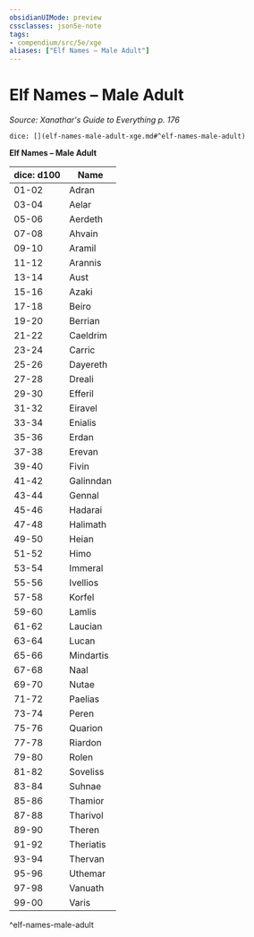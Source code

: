 ```yaml
---
obsidianUIMode: preview
cssclasses: json5e-note
tags:
- compendium/src/5e/xge
aliases: ["Elf Names – Male Adult"]
---
```

# Elf Names – Male Adult
*Source: Xanathar's Guide to Everything p. 176* 

`dice: [](elf-names-male-adult-xge.md#^elf-names-male-adult)`

**Elf Names – Male Adult**

| dice: d100 | Name |
|------------|------|
| 01-02 | Adran |
| 03-04 | Aelar |
| 05-06 | Aerdeth |
| 07-08 | Ahvain |
| 09-10 | Aramil |
| 11-12 | Arannis |
| 13-14 | Aust |
| 15-16 | Azaki |
| 17-18 | Beiro |
| 19-20 | Berrian |
| 21-22 | Caeldrim |
| 23-24 | Carric |
| 25-26 | Dayereth |
| 27-28 | Dreali |
| 29-30 | Efferil |
| 31-32 | Eiravel |
| 33-34 | Enialis |
| 35-36 | Erdan |
| 37-38 | Erevan |
| 39-40 | Fivin |
| 41-42 | Galinndan |
| 43-44 | Gennal |
| 45-46 | Hadarai |
| 47-48 | Halimath |
| 49-50 | Heian |
| 51-52 | Himo |
| 53-54 | Immeral |
| 55-56 | Ivellios |
| 57-58 | Korfel |
| 59-60 | Lamlis |
| 61-62 | Laucian |
| 63-64 | Lucan |
| 65-66 | Mindartis |
| 67-68 | Naal |
| 69-70 | Nutae |
| 71-72 | Paelias |
| 73-74 | Peren |
| 75-76 | Quarion |
| 77-78 | Riardon |
| 79-80 | Rolen |
| 81-82 | Soveliss |
| 83-84 | Suhnae |
| 85-86 | Thamior |
| 87-88 | Tharivol |
| 89-90 | Theren |
| 91-92 | Theriatis |
| 93-94 | Thervan |
| 95-96 | Uthemar |
| 97-98 | Vanuath |
| 99-00 | Varis |
^elf-names-male-adult